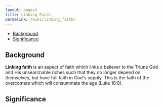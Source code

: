 ```yaml
---
layout: pagev2
title: Linking Faith
permalink: /wiki/linking_faith/
---
```

- [Background](#background)
- [Significance](#significance)

## Background

**Linking faith** is an aspect of faith which links a believer to the Triune God and His unsearchable riches such that they no longer depend on themselves, but have full faith in God's supply. This is the faith of the overcomers which will consummate the age (Luke 18:8).

## Significance
